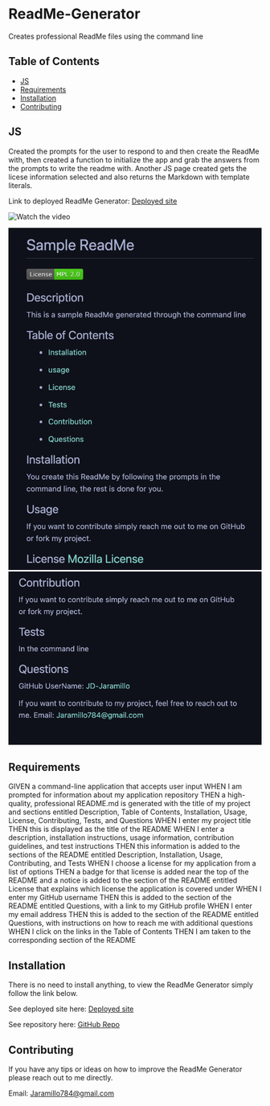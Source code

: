# ReadMe-Generator
Creates professional ReadMe files using the command line 

## Table of Contents

* [JS](#JS)
* [Requirements](#Requirements)
* [Installation](#Installation)
* [Contributing](#Contributing)

## JS
Created the prompts for the user to respond to and then create the ReadMe with, then created a function to initialize the app and grab the answers from the prompts to write the readme with. Another JS page created gets the licese information selected and also returns the Markdown with template literals. 

Link to deployed ReadMe Generator: [Deployed site](https://jd-jaramillo.github.io/ReadMe-Generator/)

![Watch the video](./video/How-to-generate-readme.gif)

![JohnDJaramillo-ReadMe Generator](./images/SampleReadMe1.png)
![JohnDJaramillo-ReadMe Generator](./images/SampleReadMe2.png)

## Requirements

GIVEN a command-line application that accepts user input
WHEN I am prompted for information about my application repository
THEN a high-quality, professional README.md is generated with the title of my project and sections entitled Description, Table of Contents, Installation, Usage, License, Contributing, Tests, and Questions
WHEN I enter my project title
THEN this is displayed as the title of the README
WHEN I enter a description, installation instructions, usage information, contribution guidelines, and test instructions
THEN this information is added to the sections of the README entitled Description, Installation, Usage, Contributing, and Tests
WHEN I choose a license for my application from a list of options
THEN a badge for that license is added near the top of the README and a notice is added to the section of the README entitled License that explains which license the application is covered under
WHEN I enter my GitHub username
THEN this is added to the section of the README entitled Questions, with a link to my GitHub profile
WHEN I enter my email address
THEN this is added to the section of the README entitled Questions, with instructions on how to reach me with additional questions
WHEN I click on the links in the Table of Contents
THEN I am taken to the corresponding section of the README

## Installation

There is no need to install anything, to view the ReadMe Generator simply follow the link below. 

See deployed site here: [Deployed site](https://jd-jaramillo.github.io/ReadMe-Generator/) 

See repository here: [GitHub Repo](https://github.com/JD-Jaramillo/ReadMe-Generator)

## Contributing

If you have any tips or ideas on how to improve the ReadMe Generator please reach out to me directly. 

Email: Jaramillo784@gmail.com

